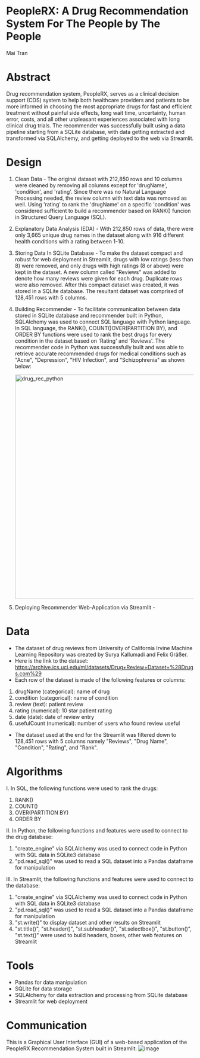 # PeopleRX: A Drug Recommendation System For The People by The People
Mai Tran

# Abstract
Drug recommendation system, PeopleRX, serves as a clinical decision support (CDS) system to help both healthcare providers and patients to be more informed in choosing the most appropriate drugs for fast and efficient treatment without painful side effects, long wait time, uncertainty, human error, costs, and all other unpleasant experiences associated with long clinical drug trials. The recommender was successfully built using a data pipeline starting from a SQLite database, with data getting extracted and transformed via SQLAlchemy, and getting deployed to the web via Streamlit. 

# Design
1. Clean Data - The original dataset with 212,850 rows and 10 columns were cleaned by removing all columns except for 'drugName', 'condition', and 'rating'. Since there was no Natural Language Processing needed, the review column with text data was removed as well. Using 'rating' to rank the 'drugName' on a specific 'condition' was considered sufficient to build a recommender based on RANK() funcion in Structured Query Language (SQL). 

2. Explanatory Data Analysis (EDA) - With 212,850 rows of data, there were only 3,665 unique drug names in the dataset along with 916 different health conditions with a rating between 1-10. 

3. Storing Data In SQLite Database - To make the dataset compact and robust for web deployment in Streamlit, drugs with low ratings (less than 8) were removed, and only drugs with high ratings (8 or above) were kept in the dataset. A new column called "Reviews" was added to denote how many reviews were given for each drug. Duplicate rows were also removed. After this compact dataset was created, it was stored in a SQLite database. The resultant dataset was comprised of 128,451 rows with 5 columns. 

4. Building Recommender - To facilitate communication between data stored in SQLite database and recommender built in Python, SQLAlchemy was used to connect SQL language with Python language. In SQL language, the RANK(), COUNT()OVER(PARTITION BY), and ORDER BY functions were used to rank the best drugs for every condition in the dataset based on 'Rating' and 'Reviews'. The recommender code in Python was successfully built and was able to retrieve accurate recommended drugs for medical conditions such as "Acne", "Depression", "HIV Infection", and "Schizophrenia" as shown below:
  
    <img width="600" alt="drug_rec_python" src="https://user-images.githubusercontent.com/67651332/183768792-fba64425-ddae-4c90-a88c-74b75a937d9f.PNG">

5. Deploying Recommender Web-Application via Streamlit - 

# Data
- The dataset of drug reviews from University of California Irvine Machine Learning Repository was created by Surya Kallumadi and Felix Gräßer.
- Here is the link to the dataset: https://archive.ics.uci.edu/ml/datasets/Drug+Review+Dataset+%28Drugs.com%29
- Each row of the dataset is made of the following features or columns:
1. drugName (categorical): name of drug
2. condition (categorical): name of condition
3. review (text): patient review
4. rating (numerical): 10 star patient rating
5. date (date): date of review entry
6. usefulCount (numerical): number of users who found review useful
- The dataset used at the end for the Streamlit was filtered down to 128,451 rows with 5 columns namely "Reviews", "Drug Name", "Condition", "Rating", and "Rank".  

# Algorithms 
I. In SQL, the following functions were used to rank the drugs:
1. RANK()
2. COUNT()
3. OVER(PARTITION BY)
4. ORDER BY

II. In Python, the following functions and features were used to connect to the drug database:
1. "create_engine" via SQLAlchemy was used to connect code in Python with SQL data in SQLite3 database
2. "pd.read_sql()" was used to read a SQL dataset into a Pandas dataframe for manipulation

III. In Streamlit, the following functions and features were used to connect to the database:
1. "create_engine" via SQLAlchemy was used to connect code in Python with SQL data in SQLite3 database
2. "pd.read_sql()" was used to read a SQL dataset into a Pandas dataframe for manipulation
3. "st.write()" to display dataset and other results on Streamlit
4. "st.title()", "st.header()", "st.subheader()", "st.selectbox()", "st.button()", "st.text()" were used to build headers, boxes, other web features on Streamlit

# Tools
- Pandas for data manipulation
- SQLite for data storage
- SQLAlchemy for data extraction and processing from SQLite database
- Streamlit for web deployment

# Communication
This is a Graphical User Interface (GUI) of a web-based application of the PeopleRX Recommendation System built in Streamlit:
![image](https://user-images.githubusercontent.com/67651332/183754647-a6ad7995-d514-4f13-8123-18a1a4374e57.png)

